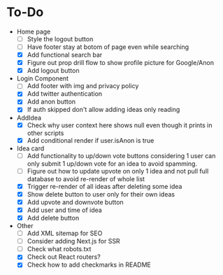 # To-Do
* Home page
    - [ ] Style the logout button
    - [ ] Have footer stay at botom of page even while searching
    - [x] Add functional search bar
    - [x] Figure out prop drill flow to show profile picture for Google/Anon
    - [x] Add logout button
* Login Component
    - [ ] Add footer with img and privacy policy
    - [x] Add twitter authentication
    - [x] Add anon button 
    - [x] If auth skipped don't allow adding ideas only reading
* AddIdea
    - [x] Check why user context here shows null even though it prints in other scripts
    - [x] Add conditional render if user.isAnon is true
* Idea card
    - [ ] Add functionality to up/down vote buttons considering 1 user can only submit 1 up/down vote for an idea to avoid spamming.
    - [ ] Figure out how to update upvote on only 1 idea and not pull full database to avoid re-render of whole list
    - [x] Trigger re-render of all ideas after deleting some idea
    - [x] Show delete button to user only for their own ideas
    - [x] Add upvote and downvote button
    - [x] Add user and time of idea
    - [x] Add delete button
* Other
    - [ ] Add XML sitemap for SEO
    - [ ] Consider adding Next.js for SSR
    - [ ] Check what robots.txt
    - [x] Check out React routers?
    - [x] Check how to add checkmarks in README